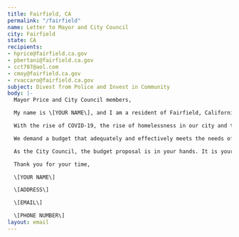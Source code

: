 ```yaml
---
title: Fairfield, CA
permalink: "/fairfield"
name: Letter to Mayor and City Council
city: Fairfield
state: CA
recipients:
- hprice@fairfield.ca.gov
- pbertani@fairfield.ca.gov
- cct707@aol.com
- cmoy@fairfield.ca.gov
- rvaccaro@fairfield.ca.gov
subject: Divest from Police and Invest in Community
body: |-
  Mayor Price and City Council members,

  My name is \[YOUR NAME\], and I am a resident of Fairfield, California. This past week, our nation has been gripped by protests calling for rapid and meaningful reevaluation of the role of policing in our communities and an end to racism and anti-Blackness. After looking at the city budget, I am appalled to see that 40% of Fairfield's city budget is dedicated to funding the police department with only 23% of the budget explicitly dedicated to projects, departments and programs that invest in community well-being. I am writing to demand that the City Council adopts a budget that prioritizes community well-being and redirects funding away from the police.

  With the rise of COVID-19, the rise of homelessness in our city and the ongoing problems of access to much needed resources around mental health, healthcare, housing and violence prevention, support for communities in need is necessary now, more than ever. We demand that the City Council defund the Fairfield Police Department, which receives at least 40% of the city budget, much more than that dedicated to much needed services and resources for our community.

  We demand a budget that adequately and effectively meets the needs of at-risk Fairfield residents during this trying and uncertain time, when livelihoods are on the line. We demand a budget that supports community wellbeing, rather than empowers the police.

  As the City Council, the budget proposal is in your hands. It is your duty to represent your constituents. I am urging you to completely revise the budget for the 2020-2021 fiscal year.

  Thank you for your time,

  \[YOUR NAME\]

  \[ADDRESS\]

  \[EMAIL\]

  \[PHONE NUMBER\]
layout: email
---
```

